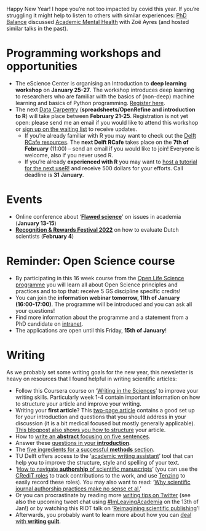 
Happy New Year! 
I hope you’re not too impacted by covid this year. 
If you’re struggling it might help to listen to others with similar experiences: 
[PhD Balance](https://www.phdbalance.com/) discussed [Academic Mental Health](https://www.youtube.com/watch?v=yyPTzvPwIwg) with Zoë Ayres (and hosted similar talks in the past).  

# Programming workshops and opportunities

-	The eScience Center is organising an Introduction to **deep learning workshop** on **January 25-27**. 
The workshop introduces deep learning to researchers who are familiar with the basics of (non-deep) machine learning and basics of Python programming. 
[Register here](https://www.eventbrite.co.uk/e/introduction-to-deep-learning-tickets-235346907937).
-	The next [Data Carpentry](https://www.tudelft.nl/en/library/research-data-management/r/training-events/training-for-researchers/data-carpentry-workshop) (**spreadsheets/OpenRefine and introduction to R**) will take place between **February 21-25**. 
Registration is not yet open: please send me an email if you would like to attend this workshop or [sign up on the waiting list](https://c.spotler.com/ct/m7/k1/SCH-wr072RV4u3cwFcdi8p7KqsseBHRgf9flhQGzmPCkuMWm4Z9jxtTpmwFFA9gJ/SWcqEZ8ffyzqkDs) to receive updates. 
    - If you’re already familiar with R you may want to check out the [Delft RCafe resources](https://github.com/Delft-RCafe/resources/blob/gh-pages/index.md). The **next Delft RCafe** takes place on the **7th of February** (11:00) – send an email if you would like to join! Everyone is welcome, also if you never used R.
    - If you’re already **experienced with R** you may want to [host a tutorial for the next useR!](https://user2022.r-project.org/participate/call-for-tutorials/) and receive 500 dollars for your efforts. 
Call deadline is **31 January**. 

# Events
-	Online conference about ‘**[Flawed science](https://flawed-science.weebly.com/)**’ on issues in academia (**January 13-15**) 
-	**[Recognition & Rewards Festival 2022](https://recognitionrewards.nl/2021/12/20/recognition-rewards-festival-2022/)** on how to evaluate Dutch scientists (**February 4**)

# Reminder: Open Science course 
-	By participating in this 16 week course from the [Open Life Science programme](https://openlifesci.org/) you will learn all about Open Science principles and practices and to top that: receive 5 GS discipline specific credits!
-	You can join the **information webinar tomorrow, 11th of January (16:00-17:00)**. The programme will be introduced and you can ask all your questions! 
-	Find more information about the programme and a statement from a PhD candidate on [intranet](https://intranet.tudelft.nl/group/guest/-/open-life-science-programme). 
-	The applications are open until this Friday, **15th of January**! 

# Writing
As we probably set some writing goals for the new year, this newsletter is heavy on resources that I found helpful in writing scientific articles:

-	Follow this Coursera course on ‘[Writing in the Sciences](https://www.coursera.org/learn/sciwrite)’ to improve your writing skills. 
Particularly week 1-4 contain important information on how to structure your article and improve your writing.
-	Writing your **first article**? 
This [two-page article](https://www.mjdrdypv.org/text.asp?2021/14/6/599/329688) contains a good set up for your introduction and questions that you should address in your discussion (it is a bit medical focused but mostly generally applicable). 
[This blogpost also shows you how to structure](https://dynamicecology.wordpress.com/2016/02/24/the-5-pivotal-paragraphs-in-a-paper/) your article.
-	How to [write an **abstract** focusing on five sentences](https://twitter.com/kepadil1/status/1479226348120023043).
-	Answer these [questions in your **introduction**](https://twitter.com/scigradcoach/status/1445426054147964932). 
-	The [five ingredients for a successful **methods** section](https://doi.org/10.1373/clinchem.2010.146589).
-	TU Delft offers access to the ‘[academic writing assistant](https://www.tudelft.nl/en/library/library-for-researchers/library-for-researchers/publishing-outreach/academic-writing-assistant)’ tool that can help you to improve the structure, style and spelling of your text.
-	‘[How to navigate **authorship** of scientific manuscripts](https://www.science.org/content/article/how-navigate-authorship-scientific-manuscripts)’ (you can use the [CRediT roles](https://casrai.org/credit/) to track contributions to the work, and use [Tenzing](https://rollercoaster.shinyapps.io/tenzing/) to easily record these roles).
You may also want to read: ‘[Why scientific journal authorship practices make no sense et al.](https://www.science.org/content/article/why-scientific-journal-authorship-makes-absolutely-no-sense-et-al)’ 
-	Or you can procrastinate by reading more [writing tips on Twitter](https://twitter.com/rodriguesjm6/status/1436355550388932614) (see also the upcoming tweet chat using [#ImLeavingAcademia](https://twitter.com/hashtag/ImLeavingAcademia) on the 13th of Jan!) or by watching this RIOT talk on ‘[Reimagining scientific publishing](https://www.youtube.com/watch?v=0AX2vNMsX98)’!
-	Afterwards, you probably want to learn more about how you can [deal with **writing guilt**](https://twitter.com/dsquintana/status/961107677232418816). 

